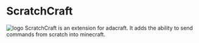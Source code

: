 # ScratchCraft
![logo](scratchcraft.png)
ScratchCraft is an extension for adacraft. It adds the ability to send commands from scratch into minecraft.
